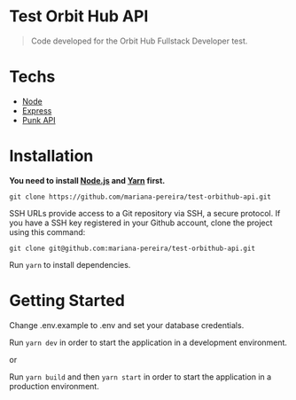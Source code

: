 # Test Orbit Hub API

> Code developed for the Orbit Hub Fullstack Developer test.


# Techs


- [Node](https://nodejs.org/en/)
- [Express](https://expressjs.com/)
- [Punk API](https://punkapi.com/)


# Installation

**You need to install [Node.js](https://nodejs.org/en/download/) and [Yarn](https://yarnpkg.com/) first.**

```git clone https://github.com/mariana-pereira/test-orbithub-api.git```

SSH URLs provide access to a Git repository via SSH, a secure protocol. If you have a SSH key registered in your Github account, clone the project using this command:

```git clone git@github.com:mariana-pereira/test-orbithub-api.git```

Run `yarn` to install dependencies.<br />


# Getting Started

Change .env.example to .env and set your database credentials.

Run `yarn dev` in order to start the application in a development environment.

or

Run `yarn build` and then `yarn start` in order to start the application in a production environment.

